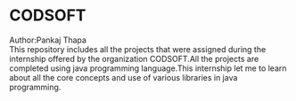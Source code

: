 # CODSOFT
Author:Pankaj Thapa <br>
This repository includes all the projects that were assigned during the internship offered by the organization CODSOFT.All the projects are completed using java programming language.This internship let me to learn about all the core concepts and use of various libraries in java programming.
